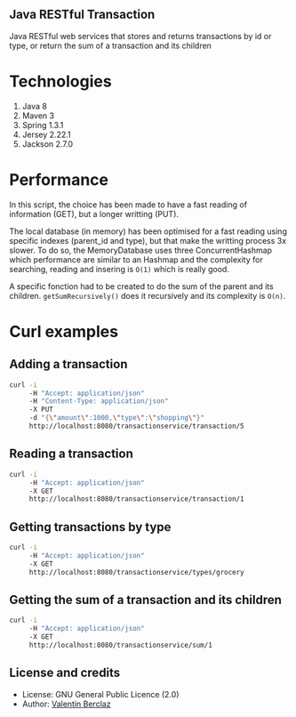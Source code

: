 Java RESTful Transaction
-----
Java RESTful web services that stores and returns transactions by id or type, or return the sum of a transaction and its children

# Technologies
 1. Java 8
 2. Maven 3
 3. Spring 1.3.1
 4. Jersey 2.22.1
 5. Jackson 2.7.0

# Performance
In this script, the choice has been made to have a fast reading of information (GET), but a longer writting (PUT).

The local database (in memory) has been optimised for a fast reading using specific indexes (parent_id and type), but that make the writting process 3x slower. To do so, the MemoryDatabase uses three ConcurrentHashmap which performance are similar to an Hashmap and the complexity for searching, reading and insering is ```O(1)``` which is really good.

A specific fonction had to be created to do the sum of the parent and its children. ```getSumRecursively()``` does it recursively and its complexity is ```O(n)```.

# Curl examples
## Adding a transaction
```sh
curl -i
     -H "Accept: application/json"
     -H "Content-Type: application/json"
     -X PUT
     -d "{\"amount\":1000,\"type\":\"shopping\"}"
     http://localhost:8080/transactionservice/transaction/5
```
## Reading a transaction
```sh
curl -i
     -H "Accept: application/json"
     -X GET
     http://localhost:8080/transactionservice/transaction/1
```
## Getting transactions by type
```sh
curl -i
     -H "Accept: application/json"
     -X GET
     http://localhost:8080/transactionservice/types/grocery
```
## Getting the sum of a transaction and its children
```sh
curl -i
     -H "Accept: application/json"
     -X GET
     http://localhost:8080/transactionservice/sum/1
```

## License and credits
* License: GNU General Public Licence (2.0)
* Author: [Valentin Berclaz](http://www.valentinbeclaz.com/)